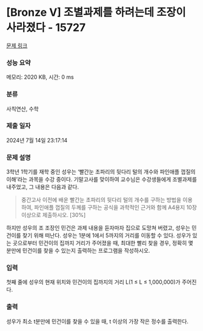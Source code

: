# [Bronze V] 조별과제를 하려는데 조장이 사라졌다 - 15727 

[문제 링크](https://www.acmicpc.net/problem/15727) 

### 성능 요약

메모리: 2020 KB, 시간: 0 ms

### 분류

사칙연산, 수학

### 제출 일자

2024년 7월 14일 23:17:14

### 문제 설명

<p>3학년 1학기를 재학 중인 성우는 ‘빨간눈 초파리의 뒷다리 털의 개수와 파인애플 껍질의 이해’라는 과목을 수강 중이다. 기말고사를 맞이하여 교수님은 수강생들에게 조별과제를 내주었고, 그 내용은 다음과 같다.</p>

<blockquote>
<p>중간고사 이전에 배운 빨간눈 초파리의 뒷다리 털의 개수를 구하는 방법을 이용하여, 파인애플 껍질의 두께를 구하는 공식을 과학적인 근거와 함께 A4용지 10장 이상으로 제출하시오. [30%]</p>
</blockquote>

<p>하지만 성우의 조 조장인 민건은 과제 내용을 듣자마자 집으로 도망쳐 버렸고, 성우는 민건이를 찾기 위해 떠난다. 성우는 1분에 1에서 5까지의 거리를 이동할 수 있다. 성우가 있는 곳으로부터 민건이의 집까지 거리가 주어졌을 때, 최대한 빨리 찾을 경우, 정확히 몇 분만에 민건이를 찾을 수 있는지 출력하는 프로그램을 작성하시오.</p>

### 입력 

 <p>첫째 줄에 성우의 현재 위치와 민건이의 집까지의 거리 L(1 ≤ L ≤ 1,000,000)가 주어진다.</p>

### 출력 

 <p>성우가 최소 t분만에 민건이를 찾을 수 있을 때, t 이상의 가장 작은 정수를 출력한다.</p>

